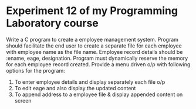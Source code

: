 # Experiment 12 of my Programming Laboratory course
Write a C program to create a employee management system. Program should facilitate the end user to create a separate file for each employee with employee name as the file name. Employee record details should be :ename, eage, designation. Program must dynamically reserve the memory for each employee record created. Provide a menu driven o/p with following options for the program:                                                                                      
1. To enter employee details and display separately each file o/p                                                                          
2. To edit eage and also display the updated content
3. To append address to a employee file & display appended content on screen
